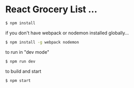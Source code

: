 # React Grocery List ...

```bash
$ npm install
```


if you don't have webpack or nodemon installed globally...
```bash
$ npm install -g webpack nodemon
```

to run in "dev mode"
```bash
$ npm run dev
```

to build and start
```bash
$ npm start
```

